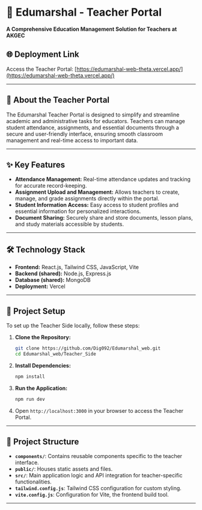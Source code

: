 # 📘 Edumarshal - Teacher Portal

**A Comprehensive Education Management Solution for Teachers at AKGEC**

## 🌐 Deployment Link

Access the Teacher Portal: [https://edumarshal-web-theta.vercel.app/](https://edumarshal-web-theta.vercel.app/)

---

## 📖 About the Teacher Portal

The Edumarshal Teacher Portal is designed to simplify and streamline academic and administrative tasks for educators. Teachers can manage student attendance, assignments, and essential documents through a secure and user-friendly interface, ensuring smooth classroom management and real-time access to important data.

---

## ✨ Key Features

- **Attendance Management:** Real-time attendance updates and tracking for accurate record-keeping.
- **Assignment Upload and Management:** Allows teachers to create, manage, and grade assignments directly within the portal.
- **Student Information Access:** Easy access to student profiles and essential information for personalized interactions.
- **Document Sharing:** Securely share and store documents, lesson plans, and study materials accessible by students.
  
---

## 🛠️ Technology Stack

- **Frontend:** React.js, Tailwind CSS, JavaScript, Vite
- **Backend (shared):** Node.js, Express.js
- **Database (shared):** MongoDB
- **Deployment:** Vercel

---

## 🚀 Project Setup

To set up the Teacher Side locally, follow these steps:

1. **Clone the Repository:**
   ```bash
   git clone https://github.com/Dig092/Edumarshal_web.git
   cd Edumarshal_web/Teacher_Side
   ```

2. **Install Dependencies:**
   ```bash
   npm install
   ```

3. **Run the Application:**
   ```bash
   npm run dev
   ```

4. Open `http://localhost:3000` in your browser to access the Teacher Portal.

---

## 📂 Project Structure

- **`components/`**: Contains reusable components specific to the teacher interface.
- **`public/`**: Houses static assets and files.
- **`src/`**: Main application logic and API integration for teacher-specific functionalities.
- **`tailwind.config.js`**: Tailwind CSS configuration for custom styling.
- **`vite.config.js`**: Configuration for Vite, the frontend build tool.

---
